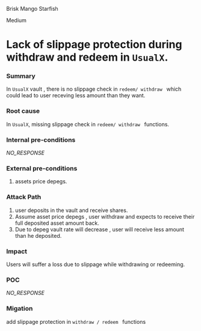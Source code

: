 Brisk Mango Starfish

Medium

# Lack of slippage protection during withdraw and redeem in ``UsualX``.

### Summary 
In `UsualX` vault , there is no slippage check in ``redeem/ withdraw `` which could lead to user receving less amount than they want.
### Root cause 
In `UsualX`, missing slippage check in  ``redeem/ withdraw `` functions.
### Internal pre-conditions
_NO_RESPONSE_
### External pre-conditions
1. assets price depegs.
### Attack Path
1. user deposits in the vault and receive shares.
2. Assume asset price depegs , user withdraw and expects to receive their full deposited asset amount back. 
3. Due to depeg vault rate will decrease , user will receive less amount than he deposited.
### Impact 
Users will suffer a loss due to slippage while withdrawing or redeeming.
### POC
_NO_RESPONSE_
### Migation 
add slippage protection in ``withdraw / redeem `` functions

